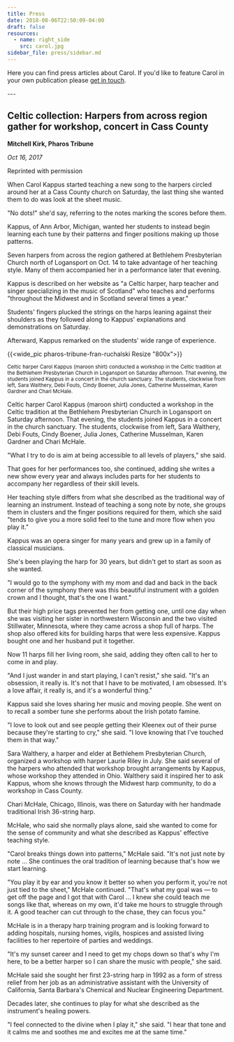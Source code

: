 ```yaml
---
title: Press
date: 2018-08-06T22:50:09-04:00
draft: false
resources:
  - name: right_side
    src: carol.jpg
sidebar_file: press/sidebar.md
---
```


<p class="lead"> Here you can find press articles about Carol. If you'd like to feature Carol in your own publication please <a href="/contact">get in touch</a>.</p>
---

## Celtic collection: Harpers from across region gather for workshop, concert in Cass County
**Mitchell Kirk, Pharos Tribune**

_Oct 16, 2017_

Reprinted with permission

When Carol Kappus started teaching a new song to the harpers circled around her at a Cass County church on Saturday, the last thing she wanted them to do was look at the sheet music.

"No dots!" she'd say, referring to the notes marking the scores before them.

Kappus, of Ann Arbor, Michigan, wanted her students to instead begin learning each tune by their patterns and finger positions making up those patterns.

Seven harpers from across the region gathered at Bethlehem Presbyterian Church north of Logansport on Oct. 14 to take advantage of her teaching style. Many of them accompanied her in a performance later that evening.

Kappus is described on her website as "a Celtic harper, harp teacher and singer specializing in the music of Scotland" who teaches and performs "throughout the Midwest and in Scotland several times a year."

Students' fingers plucked the strings on the harps leaning against their shoulders as they followed along to Kappus' explanations and demonstrations on Saturday.

Afterward, Kappus remarked on the students' wide range of experience.

{{<wide_pic pharos-tribune-fran-ruchalski Resize "800x">}}

<small>Celtic harper Carol Kappus (maroon shirt) conducted a workshop in the Celtic tradition at the Bethlehem Presbyterian Church in Logansport on Saturday afternoon. That evening, the students joined Kappus in a concert in the church sanctuary. The students, clockwise from left, Sara Walthery, Debi Fouts, Cindy Boener, Julia Jones, Catherine Musselman, Karen Gardner and Chari McHale.</small>

Celtic harper Carol Kappus (maroon shirt) conducted a workshop in the Celtic tradition at the Bethlehem Presbyterian Church in Logansport on Saturday afternoon. That evening, the students joined Kappus in a concert in the church sanctuary. The students, clockwise from left, Sara Walthery, Debi Fouts, Cindy Boener, Julia Jones, Catherine Musselman, Karen Gardner and Chari McHale.

"What I try to do is aim at being accessible to all levels of players," she said.

That goes for her performances too, she continued, adding she writes a new show every year and always includes parts for her students to accompany her regardless of their skill levels.

Her teaching style differs from what she described as the traditional way of learning an instrument. Instead of teaching a song note by note, she groups them in clusters and the finger positions required for them, which she said "tends to give you a more solid feel to the tune and more flow when you play it."

Kappus was an opera singer for many years and grew up in a family of classical musicians.

She's been playing the harp for 30 years, but didn't get to start as soon as she wanted.

"I would go to the symphony with my mom and dad and back in the back corner of the symphony there was this beautiful instrument with a golden crown and I thought, that's the one I want."

But their high price tags prevented her from getting one, until one day when she was visiting her sister in northwestern Wisconsin and the two visited Stillwater, Minnesota, where they came across a shop full of harps. The shop also offered kits for building harps that were less expensive. Kappus bought one and her husband put it together.

Now 11 harps fill her living room, she said, adding they often call to her to come in and play.

"And I just wander in and start playing, I can't resist," she said. "It's an obsession, it really is. It's not that I have to be motivated, I am obsessed. It's a love affair, it really is, and it's a wonderful thing."

Kappus said she loves sharing her music and moving people. She went on to recall a somber tune she performs about the Irish potato famine.

"I love to look out and see people getting their Kleenex out of their purse because they're starting to cry," she said. "I love knowing that I've touched them in that way."

Sara Walthery, a harper and elder at Bethlehem Presbyterian Church, organized a workshop with harper Laurie Riley in July. She said several of the harpers who attended that workshop brought arrangements by Kappus, whose workshop they attended in Ohio. Walthery said it inspired her to ask Kappus, whom she knows through the Midwest harp community, to do a workshop in Cass County.

Chari McHale, Chicago, Illinois, was there on Saturday with her handmade traditional Irish 36-string harp.

McHale, who said she normally plays alone, said she wanted to come for the sense of community and what she described as Kappus' effective teaching style.

"Carol breaks things down into patterns," McHale said. "It's not just note by note ... She continues the oral tradition of learning because that's how we start learning.

"You play it by ear and you know it better so when you perform it, you're not just tied to the sheet," McHale continued. "That's what my goal was — to get off the page and I got that with Carol ... I knew she could teach me songs like that, whereas on my own, it'd take me hours to struggle through it. A good teacher can cut through to the chase, they can focus you."

McHale is in a therapy harp training program and is looking forward to adding hospitals, nursing homes, vigils, hospices and assisted living facilities to her repertoire of parties and weddings.

"It's my sunset career and I need to get my chops down so that's why I'm here, to be a better harper so I can share the music with people," she said.

McHale said she sought her first 23-string harp in 1992 as a form of stress relief from her job as an administrative assistant with the University of California, Santa Barbara's Chemical and Nuclear Engineering Department.

Decades later, she continues to play for what she described as the instrument's healing powers.

"I feel connected to the divine when I play it," she said. "I hear that tone and it calms me and soothes me and excites me at the same time."
